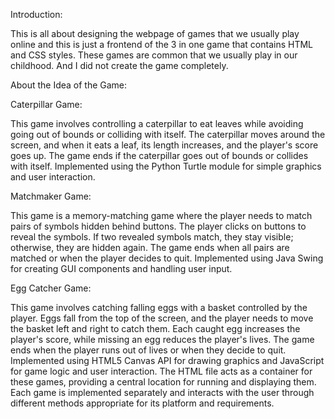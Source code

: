 Introduction:

This is all about designing the webpage of games that we usually play online  and this is just a frontend of the 3 in one game that contains 
HTML and CSS styles. These games are common that we usually play in our childhood. And I did not create the game completely.

About the Idea of the Game:

Caterpillar Game:

This game involves controlling a caterpillar to eat leaves while avoiding going out of bounds or colliding with itself.
The caterpillar moves around the screen, and when it eats a leaf, its length increases, and the player's score goes up.
The game ends if the caterpillar goes out of bounds or collides with itself.
Implemented using the Python Turtle module for simple graphics and user interaction.

Matchmaker Game:

This game is a memory-matching game where the player needs to match pairs of symbols hidden behind buttons.
The player clicks on buttons to reveal the symbols. If two revealed symbols match, they stay visible; otherwise, they are hidden again.
The game ends when all pairs are matched or when the player decides to quit.
Implemented using Java Swing for creating GUI components and handling user input.

Egg Catcher Game:

This game involves catching falling eggs with a basket controlled by the player.
Eggs fall from the top of the screen, and the player needs to move the basket left and right to catch them.
Each caught egg increases the player's score, while missing an egg reduces the player's lives.
The game ends when the player runs out of lives or when they decide to quit.
Implemented using HTML5 Canvas API for drawing graphics and JavaScript for game logic and user interaction.
The HTML file acts as a container for these games, providing a central location for running and displaying them. Each game is implemented separately and interacts with the user through different methods appropriate for its platform and requirements.
